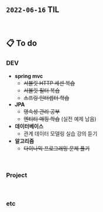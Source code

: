 ## `2022-06-16` TIL

<br>

## 📋 To do

### DEV
+ **spring mvc**
  + ~~서블릿 HTTP 세션 복습~~
  + ~~서블릿 필터 복습~~
  + ~~스프링 인터셉터 학습~~
+ **JPA**
  + ~~영속성 관리 공부~~
  + ~~엔티티 매핑 학습~~ (실전 예제 남음)
+ **데이터베이스**
  + 관계 데이터 모델링 실습 강의 듣기
+ **알고리즘**
  + ~~다이나믹 프로그래밍 문제 풀기~~

<br>

### Project

<br>

### etc

<br>